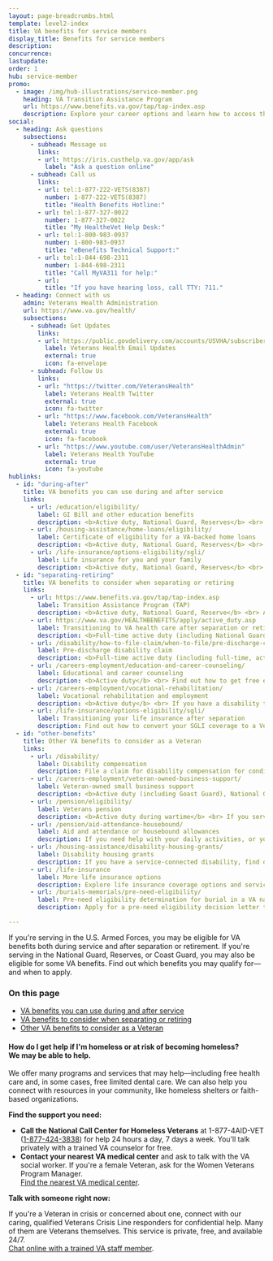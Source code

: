 ```yaml
---
layout: page-breadcrumbs.html
template: level2-index
title: VA benefits for service members
display_title: Benefits for service members
description: 
concurrence:
lastupdate:
order: 1
hub: service-member
promo:
  - image: /img/hub-illustrations/service-member.png
    heading: VA Transition Assistance Program 
    url: https://www.benefits.va.gov/tap/tap-index.asp
    description: Explore your career options and learn how to access the VA benefits you've earned.
social:
  - heading: Ask questions
    subsections:
      - subhead: Message us
        links:
        - url: https://iris.custhelp.va.gov/app/ask
          label: "Ask a question online"
      - subhead: Call us
        links:
        - url: tel:1-877-222-VETS(8387)
          number: 1-877-222-VETS(8387)
          title: "Health Benefits Hotline:"
        - url: tel:1-877-327-0022
          number: 1-877-327-0022
          title: "My HealtheVet Help Desk:"
        - url: tel:1-800-983-0937
          number: 1-800-983-0937
          title: "eBenefits Technical Support:"
        - url: tel:1-844-698-2311
          number: 1-844-698-2311
          title: "Call MyVA311 for help:"
        - url:
          title: "If you have hearing loss, call TTY: 711."
  - heading: Connect with us
    admin: Veterans Health Administration
    url: https://www.va.gov/health/
    subsections:
      - subhead: Get Updates
        links:
        - url: https://public.govdelivery.com/accounts/USVHA/subscribers/qualify?category_id=USVHA_C4&email=dwdw%40gmail.com&commit.x=36&commit.y=11
          label: Veterans Health Email Updates
          external: true
          icon: fa-envelope
      - subhead: Follow Us
        links:
        - url: "https://twitter.com/VeteransHealth"
          label: Veterans Health Twitter
          external: true
          icon: fa-twitter
        - url: "https://www.facebook.com/VeteransHealth"
          label: Veterans Health Facebook
          external: true
          icon: fa-facebook
        - url: "https://www.youtube.com/user/VeteransHealthAdmin"
          label: Veterans Health YouTube
          external: true
          icon: fa-youtube
hublinks:
  - id: "during-after"
    title: VA benefits you can use during and after service
    links:
      - url: /education/eligibility/
        label: GI Bill and other education benefits
        description: <b>Active duty, National Guard, Reserves</b> <br> Find out if you qualify for VA education benefits to help pay for school or training.
      - url: /housing-assistance/home-loans/eligibility/
        label: Certificate of eligibility for a VA-backed home loans
        description: <b>Active duty, National Guard, Reserves</b> <br> Review requirements for getting a certificate of eligibility to buy, build, improve, or refinance a home. 
      - url: /life-insurance/options-eligibility/sgli/
        label: Life insurance for you and your family
        description: <b>Active duty, National Guard, Reserves</b> <br> Find out if you qualify for and how to manage your SGLI coverage, and learn about coverage options for you and your family after separation or retirement.
  - id: "separating-retiring"
    title: VA benefits to consider when separating or retiring
    links:
      - url: https://www.benefits.va.gov/tap/tap-index.asp
        label: Transition Assistance Program (TAP)
        description: <b>Active duty, National Guard, Reserve</b> <br> As you separate from the military, explore your career options and learn how to access the VA benefits you've earned by attending a Transition Assistance Program (TAP) briefing.
      - url: https://www.va.gov/HEALTHBENEFITS/apply/active_duty.asp
        label: Transitioning to VA health care after separation or retirement
        description: <b>Full-time active duty (including National Guard and Reserves if called to active duty by a federal order)</b> <br> Learn about transitioning from TRICARE to VA health care, and how to apply for health care benefits once you've received your separation or retirement orders. If you're a combat Veteran, apply right away to take advantage of 5 years of enhanced eligibility.
      - url: /disability/how-to-file-claim/when-to-file/pre-discharge-claim/
        label: Pre-discharge disability claim
        description: <b>Full-time active duty (including full-time, active-duty National Guard, Reserves, or Coast Guard) <br> If you have an illness or injury that you believe was caused—or made worse—by your active-duty service, file for disability benefits 180 to 90 days before you leave the military. This may help speed up your claim so you can get your benefits sooner. Find out how to file your claim, and what to do if you have less than 90 days left on active duty.
      - url: /careers-employment/education-and-career-counseling/
        label: Educational and career counseling
        description: <b>Active duty</b> <br> Find out how to get free educational and career counseling. You'll need to apply no sooner than 6 months before discharge and no later than 1 year after discharge.
      - url: /careers-employment/vocational-rehabilitation/
        label: Vocational rehabilitation and employment
        description: <b>Active duty</b> <br> If you have a disability that was caused—or made worse—by your active-duty service and that limits your ability to work or prevents you from working, find out how to apply for vocational rehab. You may be eligible if you're nearing your time of discharge and up to 12 years from the date you receive your notice of separation or first VA service-connected disability rating.
      - url: /life-insurance/options-eligibility/sgli/
        label: Transitioning your life insurance after separation
        description: Find out how to convert your SGLI coverage to a Veterans' Group Life Insurance (VGLI) policy or commercial policy, and learn about other options for coverage if you have service-connected disabilities. Keep in mind that you’ll need to get new coverage quickly. In some cases, you must act within 120 days of separation to ensure no lapse in coverage.
  - id: "other-benefits"
    title: Other VA benefits to consider as a Veteran
    links:
      - url: /disability/
        label: Disability compensation
        description: File a claim for disability compensation for conditions related to your military service, and manage your benefits over time.        
      - url: /careers-employment/veteran-owned-business-support/
        label: Veteran-owned small business support
        description: <b>Active duty (including Goast Guard), National Guard and Reserves (if called to active duty by a federal order or service-disabled)</b> <br> Register to do business with VA and get support for your Veteran-own small business.
      - url: /pension/eligibility/
        label: Veterans pension
        description: <b>Active duty during wartime</b> <br> If you served on active duty during wartime, are over 65 or have a service-connected disability, and you have limited or no income, find out if you qualify for a Veterans Pension. 
      - url: /pension/aid-attendance-housebound/
        label: Aid and attendance or housebound allowances
        description: If you need help with your daily activities, or you’re housebound, see if you qualify for monthly payments added to the amount of your monthly Veterans pension.
      - url: /housing-assistance/disability-housing-grants/
        label: Disability housing grants
        description: If you have a service-connected disability, find out how to apply for a housing grant to make changes to your home to help you live more independently.
      - url: /life-insurance        
        label: More life insurance options
        description: Explore life insurance coverage options and services for you and your family, and manage your policy online.
      - url: /burials-memorials/pre-need-eligibility/
        label: Pre-need eligibility determination for burial in a VA national cemetery
        description: Apply for a pre-need eligibility decision letter to confirm that you qualify for burial in a VA national cemetery. This can help you pre-plan, and make the process easier for your family members in their time of need. 

---
```


<p class="va-introtext">
If you're serving in the U.S. Armed Forces, you may be eligible for VA benefits both during service and after separation or retirement. If you're serving in the National Guard, Reserves, or Coast Guard, you may also be eligible for some VA benefits. Find out which benefits you may qualify for—and when to apply.
</p>

<h3>On this page</h3>

<ul>
  <li><a href="#during-after">VA benefits you can use during and after service</a></li>
  <li><a href="#separating-retiring">VA benefits to consider when separating or retiring</a></li>
  <li><a href="#other-benefits">Other VA benefits to consider as a Veteran</a></li>
</ul>

<div class="usa-alert usa-alert-warning">
  <div class="usa-alert-body">
    <h4 class="usa-alert-heading">How do I get help if I'm homeless or at risk of becoming homeless?<br><a id="crisis-expander-link">We may be able to help</a>.</h4>
    <div id="crisis-expander-content" class="expander-content expander-content-closed">
      <div class="expander-content-inner usa-alert-text">

We offer many programs and services that may help—including free health care and, in some cases, free limited dental care. We can also help you connect with resources in your community, like homeless shelters or faith-based organizations.

**Find the support you need:**

- **Call the National Call Center for Homeless Veterans** at 1-877-4AID-VET (<a href="tel:+18774243838">1-877-424-3838</a>) for help 24 hours a day, 7 days a week. You’ll talk privately with a trained VA counselor for free.
- **Contact your nearest VA medical center** and ask to talk with the VA social worker. If you're a female Veteran, ask for the Women Veterans Program Manager. <br>
[Find the nearest VA medical center](/find-locations/).

**Talk with someone right now:**

If you're a Veteran in crisis or concerned about one, connect with our caring, qualified Veterans Crisis Line responders for confidential help. Many of them are Veterans themselves. This service is private, free, and available 24/7.<br>
<a class="no-external-icon" href="https://www.veteranscrisisline.net/ChatTermsOfService.aspx?account=Homeless%20Veterans%20Chat">Chat online with a trained VA staff member</a>.
   </div>
  </div>
 </div>
</div>

<script type="text/javascript">
  // Toggle the expandable crisis info
  document.getElementById('crisis-expander-link')
    .addEventListener('click', function () {
      document.getElementById('crisis-expander-content').classList.toggle('expander-content-closed');
    });
</script>
